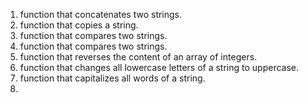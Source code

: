 1.  function that concatenates two strings.
2.  function that copies a string. 
3.  function that compares two strings.
4. function that compares two strings.
5. function that reverses the content of an array of integers.
6.  function that changes all lowercase letters of a string to uppercase.
7. function that capitalizes all words of a string.
8.     

